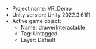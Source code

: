 <!-- UNITY CODE ASSIST INSTRUCTIONS START -->
- Project name: VR_Demo
- Unity version: Unity 2022.3.61f1
- Active game object:
  - Name: drawerInteractable
  - Tag: Untagged
  - Layer: Default
<!-- UNITY CODE ASSIST INSTRUCTIONS END -->